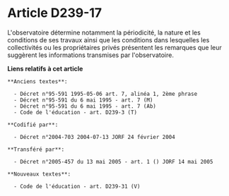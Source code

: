 # Article D239-17

L'observatoire détermine notamment la périodicité, la nature et les conditions de ses travaux ainsi que les conditions dans
lesquelles les collectivités ou les propriétaires privés présentent les remarques que leur suggèrent les informations
transmises par l'observatoire.

**Liens relatifs à cet article**

	**Anciens textes**:

	  - Décret n°95-591 1995-05-06 art. 7, alinéa 1, 2ème phrase
	  - Décret n°95-591 du 6 mai 1995 - art. 7 (M)
	  - Décret n°95-591 du 6 mai 1995 - art. 7 (Ab)
	  - Code de l'éducation - art. D239-3 (T)

	**Codifié par**:

	  - Décret n°2004-703 2004-07-13 JORF 24 février 2004

	**Transféré par**:

	  - Décret n°2005-457 du 13 mai 2005 - art. 1 () JORF 14 mai 2005

	**Nouveaux textes**:

	  - Code de l'éducation - art. D239-31 (V)
